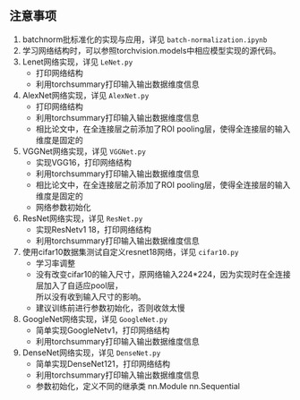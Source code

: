 ## 注意事项  
1. batchnorm批标准化的实现与应用，详见 `batch-normalization.ipynb`  
2. 学习网络结构时，可以参照torchvision.models中相应模型实现的源代码。  
3. Lenet网络实现，详见 `LeNet.py`  
    + 打印网络结构  
    + 利用torchsummary打印输入输出数据维度信息  
4. AlexNet网络实现，详见 `AlexNet.py`  
    + 打印网络结构  
    + 利用torchsummary打印输入输出数据维度信息  
    + 相比论文中，在全连接层之前添加了ROI pooling层，使得全连接层的输入维度是固定的
5. VGGNet网络实现，详见 `VGGNet.py`  
    + 实现VGG16，打印网络结构  
    + 利用torchsummary打印输入输出数据维度信息  
    + 相比论文中，在全连接层之前添加了ROI pooling层，使得全连接层的输入维度是固定的
    + 网络参数初始化  
6. ResNet网络实现，详见 `ResNet.py`  
    + 实现ResNetv1 18，打印网络结构  
    + 利用torchsummary打印输入输出数据维度信息  
7. 使用cifar10数据集测试自定义resnet18网络，详见 `cifar10.py`  
    + 学习率调整  
    + 没有改变cifar10的输入尺寸，原网络输入224*224，因为实现时在全连接层加入了自适应pool层，  
      所以没有收到输入尺寸的影响。  
    + 建议训练前进行参数初始化，否则收敛太慢  
8. GoogleNet网络实现，详见 `GoogleNet.py`  
    + 简单实现GoogleNetv1，打印网络结构  
    + 利用torchsummary打印输入输出数据维度信息  
9. DenseNet网络实现，详见 `DenseNet.py`  
    + 简单实现DenseNet121，打印网络结构  
    + 利用torchsummary打印输入输出数据维度信息 
    + 参数初始化，定义不同的继承类 nn.Module nn.Sequential
